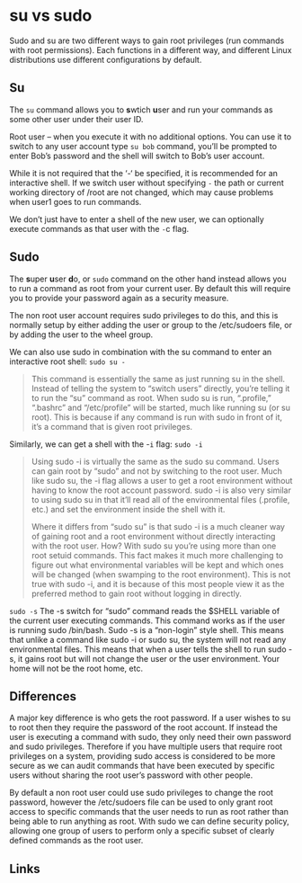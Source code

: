 # su vs sudo

Sudo and su are two different ways to gain root privileges (run commands with root permissions). Each functions in a different way, and different Linux distributions use different configurations by default.

## Su

The `su` command allows you to **s**wtich **u**ser and run your commands as some other user under their user ID.

Root user – when you execute it with no additional options. You can use it to switch to any user account type `su bob` command, you’ll be prompted to enter Bob’s password and the shell will switch to Bob’s user account.

While it is not required that the ‘-‘ be specified, it is recommended for an interactive shell. If we switch user without specifying `-` the path or current working directory of /root are not changed, which may cause problems when user1 goes to run commands.

We don’t just have to enter a shell of the new user, we can optionally execute commands as that user with the `-`c flag.

## Sudo

The **s**uper **u**ser **d**o, or `sudo` command on the other hand instead allows you to run a command as root from your current user. By default this will require you to provide your password again as a security measure.

The non root user account requires sudo privileges to do this, and this is normally setup by either adding the user or group to the /etc/sudoers file, or by adding the user to the wheel group.

We can also use sudo in combination with the su command to enter an interactive root shell: `sudo su -`
> This command is essentially the same as just running su in the shell. Instead of telling the system to “switch users” directly, you’re telling it to run the “su” command as root. When sudo su is run, “.profile,” “.bashrc” and “/etc/profile” will be started, much like running su (or su root). This is because if any command is run with sudo in front of it, it’s a command that is given root privileges.

Similarly, we can get a shell with the -`i` flag: `sudo -i`
>Using sudo -i is virtually the same as the sudo su command. Users can gain root by “sudo” and not by switching to the root user. Much like sudo su, the -i flag allows a user to get a root environment without having to know the root account password. sudo -i is also very similar to using sudo su in that it’ll read all of the environmental files (.profile, etc.) and set the environment inside the shell with it.
>
> Where it differs from “sudo su” is that sudo -i is a much cleaner way of gaining root and a root environment without directly interacting with the root user. How? With sudo su you’re using more than one root setuid commands. This fact makes it much more challenging to figure out what environmental variables will be kept and which ones will be changed (when swamping to the root environment). This is not true with sudo -i, and it is because of this most people view it as the preferred method to gain root without logging in directly.

`sudo -s`
The -s switch for “sudo” command reads the $SHELL variable of the current user executing commands. This command works as if the user is running sudo /bin/bash. Sudo -s is a “non-login” style shell. This means that unlike a command like sudo -i or sudo su, the system will not read any environmental files. This means that when a user tells the shell to run sudo -s, it gains root but will not change the user or the user environment. Your home will not be the root home, etc.

## Differences

A major key difference is who gets the root password. If a user wishes to su to root then they require the password of the root account. If instead the user is executing a command with sudo, they only need their own password and sudo privileges. Therefore if you have multiple users that require root privileges on a system, providing sudo access is considered to be more secure as we can audit commands that have been executed by specific users without sharing the root user’s password with other people.

By default a non root user could use sudo privileges to change the root password, however the /etc/sudoers file can be used to only grant root access to specific commands that the user needs to run as root rather than being able to run anything as root. With sudo we can define security policy, allowing one group of users to perform only a specific subset of clearly defined commands as the root user.


## Links
